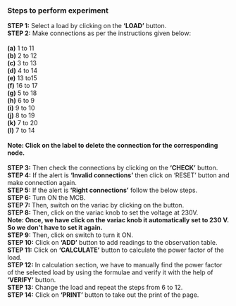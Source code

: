 ### Steps to perform experiment

**STEP 1:** Select a load by clicking on the **‘LOAD’** button.<br>
**STEP 2:** Make connections as per the instructions given below:<br><br>
 **(a)**	1 to 11<br>
 **(b)**	2 to 12<br>
 **(c)**	3 to 13<br>
 **(d)**	4 to 14<br>
 **(e)**	13 to15<br>
 **(f)**	16 to 17<br>
 **(g)**	5 to 18<br>
 **(h)**	6 to 9 <br>
 **(i)**	9 to 10<br>
 **(j)**	8 to 19<br>
 **(k)**	7 to 20<br>
 **(l)**	7 to 14<br><br>
**Note: Click on the label to delete the connection for the corresponding node.**<br><br>
**STEP 3:** Then check the connections by clicking on the **‘CHECK’** button.<br>
**STEP 4:**  If the alert is **‘Invalid connections’** then click on ‘RESET’ button and make connection again.<br>
**STEP 5:** If the alert is **‘Right connections’** follow the below steps.<br>
**STEP 6:** Turn ON the MCB.<br>
**STEP 7:** Then, switch on the variac by clicking on the button.<br>
**STEP 8:** Then, click on the variac knob to set the voltage at 230V.<br>
**Note: Once, we have click on the variac knob it automatically set to 230 V. So we don't have to set it again.** <br>
**STEP 9:**  Then, click on switch to turn it ON. <br>
**STEP 10:**  Click on **‘ADD’** button to add readings to the observation table.<br>
**STEP 11:** Click on **‘CALCULATE’** button to calculate the power factor of the load.<br>
**STEP 12:** In calculation section, we have to manually find the power factor of the selected load by using the formulae and verify it with the help of **‘VERIFY’** button. <br>
**STEP 13:** Change the load and repeat the steps from 6 to 12.<br>
**STEP 14:** Click on **‘PRINT’** button to take out the print of the page.<br>

  

 
